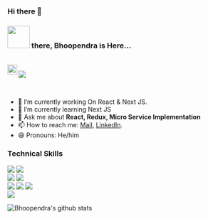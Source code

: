 ### Hi there 👋

### <img src="https://i.pinimg.com/originals/00/4b/17/004b173f6e3d6843df10114e087f30a8.gif" width="50" height="50"/> there, Bhoopendra is Here...


<br/>
<a href="https://www.linkedin.com/in/bhoopendra-kirar-5084011a3/">
  <img align="left" alt="Bhoopendra LinkdeIN" width="22px" src="https://cdn.jsdelivr.net/npm/simple-icons@v3/icons/linkedin.svg" />
</a>


<!--  ![visitors](https://visitor-badge.laobi.icu/badge?page_id=itsmayank0.itsmayank0) -->
 ![](https://komarev.com/ghpvc/?username=Bhoopendra9&color=dc143c)

<br />

- 🔭 I’m currently working On React & Next JS.
- 🌱 I’m currently learning Next JS
- 💬 Ask me about **React, Redux, Micro Service Implementation**
- 📫 How to reach me: [Mail](mailto:bskirar1804@gmail.com), [LinkedIn](https://www.linkedin.com/in/bhoopendra-kirar-5084011a3/).
- 😄 Pronouns: He/him

### Technical Skills
<img src="https://img.shields.io/badge/-React-0D0D0D?style=flat&logo=React"> <img src="https://img.shields.io/badge/-Micro%20Services-black?style=flat">    <br />
 <img src="https://img.shields.io/badge/-AWS-orange">
<img src="https://img.shields.io/badge/-C%20&%20C++-659ad2?style=flat&logo=c%2B%2B&logoColor=ffffff"> <br />
<img src = "https://img.shields.io/badge/-HTML5-E34F26?style=flat&logo=html5&logoColor=white"> <img src = "https://img.shields.io/badge/-CSS3-1572B6?style=flat&logo=css3&logoColor=white"> 
<img src="https://img.shields.io/badge/-Bootstrap-563D7C?style=flat&logo=bootstrap&logoColor=white"> <br />
<img src="https://img.shields.io/badge/-Problem%20Solving-ffa804?style=flat">  <br />

![Bhoopendra's github stats](https://github-readme-stats.vercel.app/api?username=Bhoopendra9&show_icons=true&hide_border=true)

